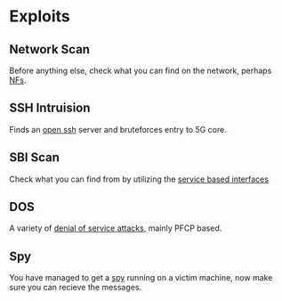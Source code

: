 # Exploits

## Network Scan

Before anything else, check what you can find on the network, perhaps [NFs](Scan_Network).

## SSH Intruision

Finds an [open ssh](SSH) server and bruteforces entry to 5G core.

## SBI Scan

Check what you can find from by utilizing the [service based interfaces](SBI)

## DOS 

A variety of [denial of service attacks](DOS), mainly PFCP based.

## Spy

You have managed to get a [spy](Spy) running on a victim machine, now make sure you can recieve the messages.
